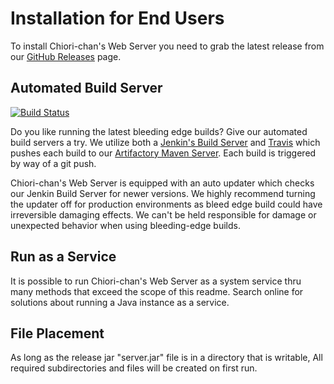 # Installation for End Users

To install Chiori-chan's Web Server you need to grab the latest release from our [GitHub Releases](https://github.com/ChioriGreene/ChioriWebServer/releases) page.

## Automated Build Server

[![Build Status](https://travis-ci.org/ChioriGreene/ChioriWebServer.svg?branch=master)](https://travis-ci.org/ChioriGreene/ChioriWebServer)

Do you like running the latest bleeding edge builds? Give our automated build servers a try. We utilize both a [Jenkin's Build Server](http://jenkins.chiorichan.com/job/ChioriWebServer/) and [Travis](https://travis-ci.org/ChioriGreene/ChioriWebServer) which pushes each build to our [Artifactory Maven Server](http://jenkins.chiorichan.com:8081/artifactory/snapshots/com/chiorichan/ChioriWebServer/). Each build is triggered by way of a git push.

Chiori-chan's Web Server is equipped with an auto updater which checks our Jenkin Build Server for newer versions. We highly recommend turning the updater off for production environments as bleed edge build could have irreversible damaging effects. We can't be held responsible for damage or unexpected behavior when using bleeding-edge builds.

## Run as a Service
It is possible to run Chiori-chan's Web Server as a system service thru many methods that exceed the scope of this readme. Search online for solutions about running a Java instance as a service.

## File Placement
As long as the release jar "server.jar" file is in a directory that is writable, All required subdirectories and files will be created on first run.
